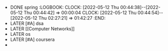 - DONE spring
  :LOGBOOK:
  CLOCK: [2022-05-12 Thu 00:44:38]--[2022-05-12 Thu 00:44:42] =>  00:00:04
  CLOCK: [2022-05-12 Thu 00:44:54]--[2022-05-12 Thu 02:27:21] =>  01:42:27
  :END:
- LATER [#A] dsa
- LATER [[Computer Networks]]
- LATER os
- LATER [#A] coursera
-